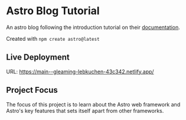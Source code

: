 # Astro Blog Tutorial

An astro blog following the introduction tutorial on their [documentation](https://docs.astro.build/en/tutorial/0-introduction/).

Created with `npm create astro@latest`

## Live Deployment

URL: https://main--gleaming-lebkuchen-43c342.netlify.app/

## Project Focus
The focus of this project is to learn about the Astro web framework and Astro's key features that sets itself apart from other frameworks. 